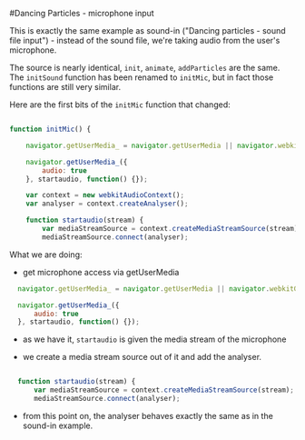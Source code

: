 #Dancing Particles - microphone input

This is exactly the same example as sound-in ("Dancing particles - sound file input") - instead of the sound file, we're taking audio from the user's microphone.

The source is nearly identical, `init`, `animate`, `addParticles` are the same. The `initSound` function has been renamed to `initMic`, but in fact those functions are still very similar.

Here are the first bits of the `initMic` function that changed:

```javascript

function initMic() {

	navigator.getUserMedia_ = navigator.getUserMedia || navigator.webkitGetUserMedia || navigator.mozGetUserMedia || navigator.msGetUserMedia;

	navigator.getUserMedia_({
		audio: true
	}, startaudio, function() {});

	var context = new webkitAudioContext();
	var analyser = context.createAnalyser();

	function startaudio(stream) {
		var mediaStreamSource = context.createMediaStreamSource(stream);
		mediaStreamSource.connect(analyser);

```

What we are doing:

 * get microphone access via getUserMedia

  ```javascript
	navigator.getUserMedia_ = navigator.getUserMedia || navigator.webkitGetUserMedia || navigator.mozGetUserMedia || navigator.msGetUserMedia;

	navigator.getUserMedia_({
		audio: true
	}, startaudio, function() {});
  ```

 * as we have it, `startaudio` is given the media stream of the microphone

 * we create a media stream source out of it and add the analyser.

  ```javascript

	function startaudio(stream) {
		var mediaStreamSource = context.createMediaStreamSource(stream);
		mediaStreamSource.connect(analyser);
  ```

 * from this point on, the analyser behaves exactly the same as in the sound-in example.